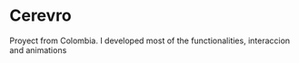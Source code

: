 # Cerevro
Proyect from Colombia.  I developed most of the functionalities, interaccion and animations
